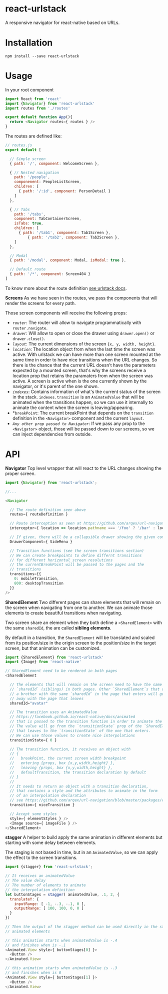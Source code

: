 # react-urlstack

A responsive navigator for react-native based on URLs.

# Installation
```
npm install --save react-urlstack
```

# Usage
In your root component
```js
import React from 'react'
import {Navigator} from 'react-urlstack'
import routes from './routes'

export default function App(){
  return <Navigator routes={ routes } />
}
```

The routes are defined like:
```js
// routes.js
export default [

  // Simple screen
  { path: '/', component: WelcomeScreen },

  { // Nested navigation
    path: '/people',
    componenent: PeopleListScreen,
    children: [
      { path: '/:id', component: PersonDetail }
    ]
  },

  { // Tabs
    path: '/tabs',
    component: TabContainerScreen,
    isTabs: true,
    children: [
      { path: '/tab1', component: Tab1Screen },
		  { path: '/tab2', component: Tab2Screen },
    ]
  },

  // Modal
  { path: '/modal', component: Modal, isModal: true },

  // Default route
  { path: '/*', component: Screen404 }
]
```

To know more about the route definition [see urlstack docs](https://github.com/arqex/url-navigation/tree/master/packages/urlstack).

**Screens**
As we have seen in the routes, we pass the components that will render the screens for every path.

Those screen components will receive the following props:
* *`router`*: The router will allow to navigate programmatically with `router.navigate`.
* *`drawer`*: Will allow to open or close the drawer using `drawer.open()` or `drawer.close()`.
* *`layout`*: The current dimensions of the screen `{x, y, width, height}`.
* *`location`*: The location object from when the last time the screen was active. With urlstack we can have more than one screen mounted at the same time in order to have nice transitions when the URL changes. So there is the chance that the current URL doesn't have the parameters expected by a mounted screen, that's why the screens receive a location prop that retains the paramaters from when the screen was active. A screen is active when is the one currently shown by the navigator, or it's parent of the one shown.
* *`indexes`*: Contains information of what's the current status of the screen in the stack. `indexes.transition` is an `AnimatedValue` that will be animated when the transitions happen, so we can use it internally to animate the content when the screen is leaving/appearing.
* *`breakPoint`: The current breakPoint that depends on the `transition` definition in the `<Navigator>` component and the current `layout`.
* *`Any other prop passed to Navigator`*: If we pass any prop to the `<Navigator>` object, those will be passed down to our screens, so we can inject dependencies from outside. 

# API

**Navigator**
Top level wrapper that will react to the URL changes showing the proper screen.
```js
import {Navigator} from 'react-urlstack';

//...

<Navigator

  // The route definition seen above
  routes={ routeDefinition }

  // Route interception as seen at https://github.com/arqex/url-navigation/tree/master/packages/urlhub#intercepting-route-changes
  interceptor={ location => location.pathname === '/foo' ? '/bar' : location }

  // If given, there will be a collapsible drawer showing the given component
  DrawerComponent={ SideMenu }

  // Transition functions (see the screen transitions section)
  // We can create breakpoints to define differnt transitions
  // for different horizontal screen resolutions
  // the currentBreakPoint will be passed to the pages and the
  // transitions
  transitions={{
    0: mobileTransition,
    800: desktopTransition
  }}
/>
```

**SharedElement**
Two different pages can share elements that will remain on the screen when navigating from one to another. 
We can animate those elements to create beautiful transitions when navigating.

Two screen share an element when they both define a `<SharedElement>` with the same `sharedId`, the are called **sibling elements**.

By default in a transition, the `SharedElement` will be translated and scaled from its position/size in the origin screen to the position/size in the target screen, but that animation can be customized.

```js
import {SharedElement} from 'react-urlstack'
import {Image} from 'react-native'

// SharedElement need to be rendered in both pages
<SharedElement

  // The elements that will remain on the screen need to have the same
  // `sharedId` (siblings) in both pages. Other `SharedElement`s that don't have
  // a brother with the same `sharedId` in the page that enters will go
  // away with the page that leaves
  sharedId="avatar"

  // The transition uses an AnimatedValue
  // https://facebook.github.io/react-native/docs/animated
  // that is passed to the transition function in order to animate the element
  // The value will go from the `transitionState` prop of the `SharedElement`
  // that leaves to the `transitionState` of the one that enters.
  // We can use those values to create nice interpolations
  transitionState={ 0 }

  // The transition function, it receives an object with
  // {
  //   breakPoint, the current screen width breakpoint
  //   entering {props, box {x,y,width,height} },
  //   leaving {props, box {x,y,width,height} },
  //   defaultTransition, the transition declaration by default
  // }
  // 
  // It needs to return an object with a transition declaration,
  // that contains a style and the attributes to animate in the form
  // of an interpolation declaration
  // see https://github.com/arqex/url-navigation/blob/master/packages/react-urlstack-playground/src/screens/transitionExamples/checks/checkTransition.js
  transition={ niceTransition }

  // Accept some styles
  style={ elementStyles } />
  <Image source={ imageFile } />
</SharedElement>

```

**stagger**
A helper to build apply the same animation in different elements but starting with some delay between elements.

The staging is not based in time, but in an `AnimatedValue`, so we can apply the effect to the screen transitions.

```js
import {stagger} from 'react-urlstack';

// It receives an animatedValue
// The value delay
// The number of elements to animate
// the interpolation definition
let buttonStages = stagger( animatedValue, .1, 2, {
  translateY: {
    inputRange: [ -1, -.3, -.1, 0 ],
    outputRange: [ 100, 100, 0, 0 ]
  }
})

// Then the output of the stagger method can be used directly in the styles of
// animated elements

// this animation starts when animatedValue is -.4
// and finishes when is -.1
<Animated.View style={ buttonStages[0] }>
  <Button />
</Animated.View>

// this animation starts when animatedValue is -.3
// and finishes when is 0
<Animated.View style={ buttonStages[1] }>
  <Button />
</Animated.View>
```





